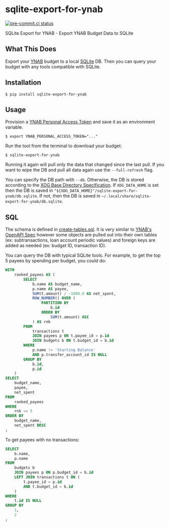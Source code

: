 # sqlite-export-for-ynab

[![pre-commit.ci status](https://results.pre-commit.ci/badge/github/mxr/sqlite-export-for-ynab/main.svg)](https://results.pre-commit.ci/latest/github/mxr/sqlite-export-for-ynab/main)

SQLite Export for YNAB - Export YNAB Budget Data to SQLite

## What This Does

Export your [YNAB](https://ynab.com/) budget to a local [SQLite](https://www.sqlite.org/) DB. Then you can query your budget with any tools compatible with SQLite.

## Installation

```console
$ pip install sqlite-export-for-ynab
```

## Usage

Provision a [YNAB Personal Access Token](https://api.ynab.com/#personal-access-tokens) and save it as an environment variable.

```console
$ export YNAB_PERSONAL_ACCESS_TOKEN="..."
```

Run the tool from the terminal to download your budget:

```console
$ sqlite-export-for-ynab
```

Running it again will pull only the data that changed since the last pull. If you want to wipe the DB and pull all data again use the `--full-refresh` flag.

You can specify the DB path with `--db`. Otherwise, the DB is stored according to the [XDG Base Directory Specification](https://specifications.freedesktop.org/basedir-spec/latest/index.html).
If `XDG_DATA_HOME` is set then the DB is saved in `"${XDG_DATA_HOME}"/sqlite-export-for-ynab/db.sqlite`.
If not, then the DB is saved in `~/.local/share/sqlite-export-for-ynab/db.sqlite`.

## SQL

The schema is defined in [create-tables.sql](sqlite_export_for_ynab/ddl/create-tables.sql). It is very similar to [YNAB's OpenAPI Spec](https://api.ynab.com/papi/open_api_spec.yaml) however some objects are pulled out into their own tables (ex: subtransactions, loan account periodic values) and foreign keys are added as needed (ex: budget ID, transaction ID).

You can query the DB with typical SQLite tools. For example, to get the top 5 payees by spending per budget, you could do:

```sql
WITH
    ranked_payees AS (
        SELECT
            b.name AS budget_name,
            p.name AS payee,
            SUM(t.amount) / -1000.0 AS net_spent,
            ROW_NUMBER() OVER (
                PARTITION BY
                    b.id
                ORDER BY
                    SUM(t.amount) ASC
            ) AS rnk
        FROM
            transactions t
            JOIN payees p ON t.payee_id = p.id
            JOIN budgets b ON t.budget_id = b.id
        WHERE
            p.name != 'Starting Balance'
            AND p.transfer_account_id IS NULL
        GROUP BY
            b.id,
            p.id
    )
SELECT
    budget_name,
    payee,
    net_spent
FROM
    ranked_payees
WHERE
    rnk <= 5
ORDER BY
    budget_name,
    net_spent DESC
;
```

To get payees with no transactions:

```sql
SELECT
    b.name,
    p.name
FROM
    budgets b
    JOIN payees p ON p.budget_id = b.id
    LEFT JOIN transactions t ON (
        t.payee_id = p.id
        AND t.budget_id = b.id
    )
WHERE
    t.id IS NULL
GROUP BY
    1,
    2
;
```
